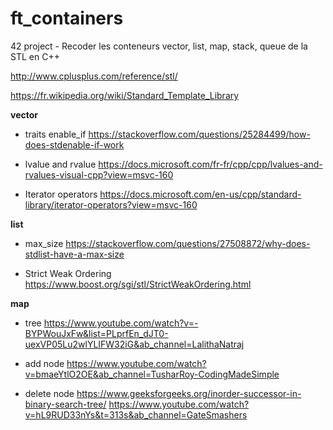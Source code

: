 # ft_containers

42 project - Recoder les conteneurs vector, list, map, stack, queue de la STL en C++


http://www.cplusplus.com/reference/stl/

https://fr.wikipedia.org/wiki/Standard_Template_Library

**vector**

- traits enable_if
https://stackoverflow.com/questions/25284499/how-does-stdenable-if-work


- lvalue  and rvalue
https://docs.microsoft.com/fr-fr/cpp/cpp/lvalues-and-rvalues-visual-cpp?view=msvc-160

- Iterator operators
https://docs.microsoft.com/en-us/cpp/standard-library/iterator-operators?view=msvc-160

**list**

- max_size
https://stackoverflow.com/questions/27508872/why-does-stdlist-have-a-max-size

- Strict Weak Ordering
https://www.boost.org/sgi/stl/StrictWeakOrdering.html

**map**

- tree
https://www.youtube.com/watch?v=-BYPWouJxFw&list=PLprfEn_dJT0-uexVP05Lu2wlYLIFW32iG&ab_channel=LalithaNatraj

- add node
https://www.youtube.com/watch?v=bmaeYtlO2OE&ab_channel=TusharRoy-CodingMadeSimple

- delete node
https://www.geeksforgeeks.org/inorder-successor-in-binary-search-tree/
https://www.youtube.com/watch?v=hL9RUD33nYs&t=313s&ab_channel=GateSmashers

